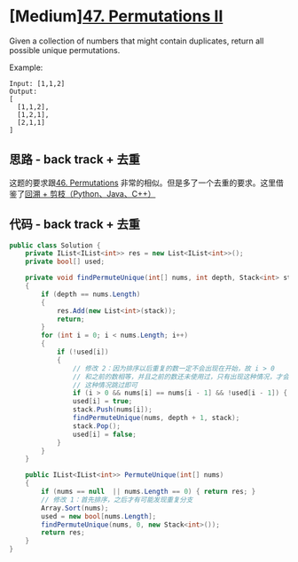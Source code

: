 # [Medium][47. Permutations II](https://leetcode.com/problems/permutations-ii/)

Given a collection of numbers that might contain duplicates, return all possible unique permutations.

Example:

```text
Input: [1,1,2]
Output:
[
  [1,1,2],
  [1,2,1],
  [2,1,1]
]
```

## 思路 - back track + 去重

这题的要求跟[46. Permutations](src/46.%20Permutations) 非常的相似。但是多了一个去重的要求。这里借鉴了[回溯 + 剪枝（Python、Java、C++）](https://leetcode-cn.com/problems/permutations-ii/solution/hui-su-suan-fa-python-dai-ma-java-dai-ma-by-liwe-2/)

## 代码 - back track + 去重

```csharp
public class Solution {
    private IList<IList<int>> res = new List<IList<int>>();
    private bool[] used;

    private void findPermuteUnique(int[] nums, int depth, Stack<int> stack)
    {
        if (depth == nums.Length)
        {
            res.Add(new List<int>(stack));
            return;
        }
        for (int i = 0; i < nums.Length; i++)
        {
            if (!used[i])
            {
                // 修改 2：因为排序以后重复的数一定不会出现在开始，故 i > 0
                // 和之前的数相等，并且之前的数还未使用过，只有出现这种情况，才会出现相同分支
                // 这种情况跳过即可
                if (i > 0 && nums[i] == nums[i - 1] && !used[i - 1]) { continue; }
                used[i] = true;
                stack.Push(nums[i]);
                findPermuteUnique(nums, depth + 1, stack);
                stack.Pop();
                used[i] = false;
            }
        }
    }

    public IList<IList<int>> PermuteUnique(int[] nums)
    {
        if (nums == null  || nums.Length == 0) { return res; }
        // 修改 1：首先排序，之后才有可能发现重复分支
        Array.Sort(nums);
        used = new bool[nums.Length];
        findPermuteUnique(nums, 0, new Stack<int>());
        return res;
    }
}
```
